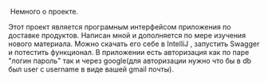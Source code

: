  Немного о проекте.

Этот проект является програмным интерфейсом приложения по доставке продуктов.
Написан мной и дополняется по мере изучения нового материала.
Можно скачать его себе в IntelliJ , запустить Swagger и потестить функционал.
В приложении есть авторизация как по паре "логин пароль" так и через google(для авторизации нужно что бы в db был user с username в виде вашей gmail почты).
